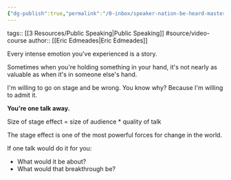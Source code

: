 ```yaml
---
{"dg-publish":true,"permalink":"/0-inbox/speaker-nation-be-heard-masterclass/"}
---
```


tags:: [[3 Resources/Public Speaking\|Public Speaking]] #source/video-course 
author:: [[Eric Edmeades\|Eric Edmeades]]

Every intense emotion you've experienced is a story.

Sometimes when you're holding something in your hand, it's not nearly as valuable as when it's in someone else's hand.

I'm willing to go on stage and be wrong. You know why? Because I'm willing to admit it.

**You're one talk away.**

Size of stage effect = size of audience \* quality of talk

The stage effect is one of the most powerful forces for change in the world.

If one talk would do it for you:
- What would it be about?
- What would that breakthrough be?

